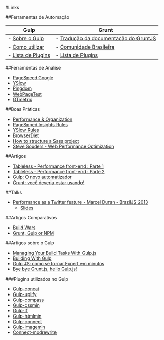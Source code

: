 #Links

##Ferramentas de Automação 

Gulp  | Grunt
------------- | -------------
- [Sobre o Gulp](http://gulpjs.com/)  | - [Tradução da documentação do GruntJS](https://github.com/gruntbrasil/grunt-docs)
- [Como utilizar](https://github.com/gulpjs/gulp/blob/master/docs/getting-started.md)  | - [Comunidade Brasileira](https://github.com/gruntbrasil)
- [Lista de Plugins](http://gratimax.github.io/search-gulp-plugins/)  | - [Lista de Plugins](http://gruntjs.com/plugins)

##Ferramentas de Análise
- [PageSpeed Google](https://developers.google.com/speed/pagespeed/)
- [YSlow](https://developer.yahoo.com/yslow/)
- [Pingdom](http://tools.pingdom.com/fpt/)
- [WebPageTest](http://www.webpagetest.org/)
- [GTmetrix](http://gtmetrix.com/)

##Boas Práticas

- [Performance & Organization](http://learn.shayhowe.com/advanced-html-css/performance-organization/)
- [PageSpped Insights Rules](https://developers.google.com/speed/docs/insights/rules)
- [YSlow Rules](https://developer.yahoo.com/performance/rules.html)
- [BrowserDiet](http://browserdiet.com/pt/)
- [How to structure a Sass project](http://thesassway.com/beginner/how-to-structure-a-sass-project)
- [Steve Souders - Web Performance Optimization](http://www.stevesouders.com/blog/2010/05/07/wpo-web-performance-optimization/)


##Artigos

- [Tableless - Performance front-end : Parte 1](http://tableless.com.br/performance-frontend-parte1/)
- [Tableless - Performance front-end : Parte 2](http://tableless.com.br/performance-frontend-parte2/)
- [Gulp: O novo automatizador](http://tableless.com.br/gulp-o-novo-automatizador/)
- [Grunt: você deveria estar usando!](http://tableless.com.br/grunt-voce-deveria-estar-usando/)


##Talks
- [Performance as a Twitter feature - Marcel Duran - BrazilJS 2013](https://www.youtube.com/watch?v=RFFEAK1njpo&list=PLg2lQYZDBwOSyKzM1_nH-jrBGnwjG6JDt)
	- [Slides](http://www.slideshare.net/slideshow/embed_code/25502561#)


##Artigos Comparativos

- [Build Wars](http://markdalgleish.github.io/presentation-build-wars-gulp-vs-grunt/#1)
- [Grunt, Gulp or NPM](http://modernweb.com/2014/08/04/choose-grunt-gulp-npm/)

##Artigos sobre o Gulp

- [Managing Your Build Tasks With Gulp.js](http://code.tutsplus.com/tutorials/managing-your-build-tasks-with-gulpjs--net-36910)
- [Building With Gulp](http://www.smashingmagazine.com/2014/06/11/building-with-gulp/)
- [Gulp JS: como se tornar Expert em minutos](http://morethings.io/javascript/gulpjs-como-se-tornar-expert-em-minutos/)
- [Bye bye Grunt.js, hello Gulp.js!](http://blog.caelum.com.br/bye-bye-grunt-js-hello-gulp-js/)


###Plugins utilizados no Gulp
- [Gulp-concat](https://www.npmjs.org/package/gulp-concat)
- [Gulp-uglify](https://www.npmjs.org/package/gulp-uglify)
- [Gulp-compass](https://www.npmjs.org/package/gulp-compass)
- [Gulp-cssmin](https://www.npmjs.org/package/gulp-cssmin)
- [Gulp-if](https://www.npmjs.org/package/gulp-if)
- [Gulp-htmlmin](https://github.com/jonschlinkert/gulp-htmlmin)
- [Gulp-connect](https://www.npmjs.org/package/gulp-connect)
- [Gulp-imagemin](https://www.npmjs.org/package/gulp-imagemin)
- [Connect-modrewrite](https://www.npmjs.org/package/connect-modrewrite)
